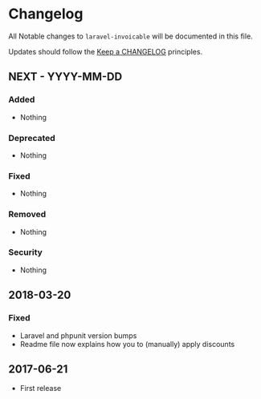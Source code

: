 # Changelog

All Notable changes to `laravel-invoicable` will be documented in this file.

Updates should follow the [Keep a CHANGELOG](http://keepachangelog.com/) principles.

## NEXT - YYYY-MM-DD

### Added
- Nothing

### Deprecated
- Nothing

### Fixed
- Nothing

### Removed
- Nothing

### Security
- Nothing

## 2018-03-20
### Fixed
- Laravel and phpunit version bumps
- Readme file now explains how you to (manually) apply discounts

## 2017-06-21
- First release
